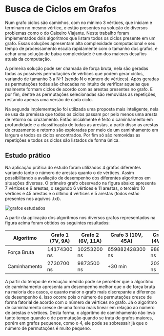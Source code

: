 # Busca de Ciclos em Grafos
  Num grafo ciclos são caminhos, com no mínimo 3 vértices, que iniciam e terminam no mesmo vértice, e estão presentes na solução de diversos problemas como o do Caixeiro Viajante. Neste trabalho foram implementados dois algoritmos que listam todos os ciclos presente em um grafo. Essas soluções apresentam alta complexidade computacional e seu tempo de processamento escala rapidamente com o tamanho dos grafos, e achar uma solução de baixa complexidade é um dos maiores desafios atuais da computação.
  
  A primeira solução pode ser chamada de força bruta, nela são geradas todas as possíveis permutações de vértices que podem gerar ciclos, variando de tamanho 3 a N-1 (sendo N o número de vértices). Após geradas as permutações todas são checadas no intuito de verificar aquelas que realmente formam ciclos de acordo com as arestas presentes no grafo. E por fim, dentre as permutações selecionadas são removidas as repetições, restando apenas uma versão de cada ciclo.
  
  Na segunda implementação foi utilizada uma proposta mais inteligente, nela se usa da premissa que todos os ciclos passam por pelo menos uma aresta de retorno ou cruzamento. Então inicialmente é feito o caminhamento em profundidade e a classificação de todas as arestas, a partir disso as arestas de cruzamento e retorno são exploradas por meio de um caminhamento em largura e todos os ciclos encontrados. Por fim só são removidas as repetições e todos os ciclos são listados de forma única.

## Estudo prático
Na aplicação prática do estudo foram utilizados 4 grafos diferentes variando tanto o número de arestas quanto o de vértices. Assim possibilitando a avaliação de desempenho dos diferentes algoritmos em situações diversas. O primeiro grafo observado na figura abaixo apresenta 7 vértices e 9 arestas, o segundo 6 vértices e 11 arestas, o terceiro 10 vértices e 45 arestas e o último 4 vértices e 5 arestas (todos estão presentes nos aquivos .txt).

![grafos estudados](https://i.imgur.com/AvfstCO.png)

A partir da aplicação dos algoritmos nos diversos grafos representados na figura acima foram obtidos os seguintes resultados:

|Algoritmo|Grafo 1 (7V, 9A)|Grafo 2 (6V, 11A)|Grafo 3 (10V, 45A)|Grafo 4 (4V, 5A)|
| --- | --- | --- | --- | --- |
|Força Bruta|14174300 ns|10253200 ns|659882428300 ns|988100 ns|
|Caminhamento|2730700 ns|9873500 ns|+30 min|2021300 ns|

A partir do tempo de execução medido pode se perceber que o algoritmo de caminhamento apresenta um desempenho melhor que o de força bruta na maioria dos casos, e quanto maior o grafo mais discrepante a diferença de desempenho é. Isso ocorre pois o número de permutações cresce de forma fatorial de acordo com o número de vértices no grafo. Já o algoritmo de caminhamento cresce de uma forma mais linear em relação ao número de arestas e vértices. Desta forma, o algoritmo de caminhamento não leva tanto tempo quando o de permutação quando se trata de grafos maiores, porém em grafos pequenos, como o 4, ele pode se sobressair já que o número de permutações é muito pequeno.
